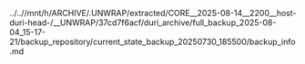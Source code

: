 ../..//mnt/h/ARCHIVE/.UNWRAP/extracted/CORE__2025-08-14__2200__host-duri-head-/__UNWRAP/37cd7f6acf/duri_archive/full_backup_2025-08-04_15-17-21/backup_repository/current_state_backup_20250730_185500/backup_info.md